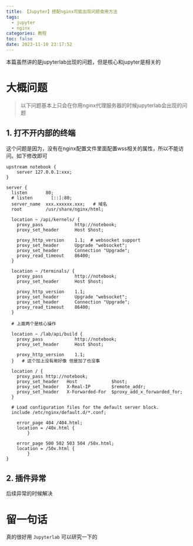 ```yaml
---
title: 【Jupyter】搭配nginx可能出现问题食用方法
tags:
  - jupyter
  - nginx
categories: 教程
toc: false
date: 2023-11-10 23:17:52
---
```



本篇虽然讲的是jupyterlab出现的问题，但是核心和jupyter是相关的

<!-- more -->

# 大概问题

> 以下问题基本上只会在你用nginx代理服务器的时候jupyterlab会出现的问题



## 1. 打不开内部的终端

这个问题是因为，没有在nginx配置文件里面配置wss相关的属性，所以不能访问。如下修改即可

```nginx
upstream notebook {
    server 127.0.0.1:xxx;
}

server {
  listen       80;
  # listen       [::]:80;
  server_name  xxx.xxxxxx.xxx;   # 域名
  root         /usr/share/nginx/html;

  location ~ /api/kernels/ {
    proxy_pass            http://notebook;
    proxy_set_header      Host $host;

    proxy_http_version    1.1;  # websocket support
    proxy_set_header      Upgrade "websocket";
    proxy_set_header      Connection "Upgrade";
    proxy_read_timeout    86400;
  }

  location ~ /terminals/ {
    proxy_pass            http://notebook;
    proxy_set_header      Host $host;

    proxy_http_version    1.1; 
    proxy_set_header      Upgrade "websocket";
    proxy_set_header      Connection "Upgrade";
    proxy_read_timeout    86400;
  }
  
  # 上面两个是核心操作

  location ~ /lab/api/build {
    proxy_pass            http://notebook;
    proxy_set_header      Host $host;

    proxy_http_version    1.1; 
  }   # 这个加上没有用好像 但是加了也没事

  location / {
    proxy_pass http://notebook;
    proxy_set_header   Host             $host; 
    proxy_set_header   X-Real-IP        $remote_addr; 
    proxy_set_header   X-Forwarded-For  $proxy_add_x_forwarded_for; 
  }

  # Load configuration files for the default server block.
  include /etc/nginx/default.d/*.conf;

    error_page 404 /404.html;
    location = /40x.html {
		}

    error_page 500 502 503 504 /50x.html;
    location = /50x.html {
		}
}
```



## 2. 插件异常

后续异常的时候解决



# 留一句话

真的很好用 `Jupyterlab` 可以研究一下的
